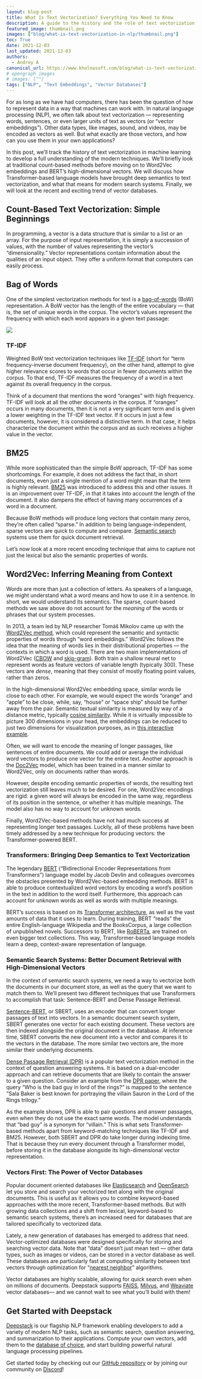 ```yaml
---
layout: blog-post
title: What Is Text Vectorization? Everything You Need to Know
description: A guide to the history and the role of text vectorization in semantic search systems
featured_image: thumbnail.png
images: ["blog/what-is-text-vectorization-in-nlp/thumbnail.png"]
toc: True
date: 2021-12-03
last_updated: 2021-12-03
authors:
  - Andrey A
canonical_url: https://www.khulnasoft.com/blog/what-is-text-vectorization-in-nlp
# opengraph images
# images: [""]
tags: ["NLP", "Text Embeddings", "Vector Databases"]
---
```


For as long as we have had computers, there has been the question of how to represent data in a way that machines can work with. In natural language processing (NLP), we often talk about text vectorization — representing words, sentences, or even larger units of text as vectors (or “vector embeddings”). Other data types, like images, sound, and videos, may be encoded as vectors as well. But what exactly are those vectors, and how can you use them in your own applications?

In this post, we’ll track the history of text vectorization in machine learning to develop a full understanding of the modern techniques. We’ll briefly look at traditional count-based methods before moving on to Word2Vec embeddings and BERT’s high-dimensional vectors. We will discuss how Transformer-based language models have brought deep semantics to text vectorization, and what that means for modern search systems. Finally, we will look at the recent and exciting trend of vector databases.

## Count-Based Text Vectorization: Simple Beginnings

In programming, a vector is a data structure that is similar to a list or an array. For the purpose of input representation, it is simply a succession of values, with the number of values representing the vector’s “dimensionality.” Vector representations contain information about the qualities of an input object. They offer a uniform format that computers can easily process.

## Bag of Words

One of the simplest vectorization methods for text is a  [bag-of-words](https://en.wikipedia.org/wiki/Bag-of-words_model)  (BoW) representation. A BoW vector has the length of the entire vocabulary — that is, the set of unique words in the corpus. The vector’s values represent the frequency with which each word appears in a given text passage:

![](text-to-vec.png)

### TF-IDF

Weighted BoW text vectorization techniques like  [TF-IDF](https://deepstack.khulnasoft.com/components/retriever#tf-idf)  (short for “term frequency-inverse document frequency), on the other hand, attempt to give higher relevance scores to words that occur in fewer documents within the corpus. To that end, TF-IDF measures the frequency of a word in a text against its overall frequency in the corpus.

Think of a document that mentions the word “oranges” with high frequency. TF-IDF will look at all the other documents in the corpus. If “oranges” occurs in many documents, then it is not a very significant term and is given a lower weighting in the TF-IDF text vector. If it occurs in just a few documents, however, it is considered a distinctive term. In that case, it helps characterize the document within the corpus and as such receives a higher value in the vector.

## BM25

While more sophisticated than the simple BoW approach, TF-IDF has some shortcomings. For example, it does not address the fact that, in short documents, even just a single mention of a word might mean that the term is highly relevant.  [BM25](https://www.elastic.co/blog/practical-bm25-part-2-the-bm25-algorithm-and-its-variables)  was introduced to address this and other issues. It is an improvement over TF-IDF, in that it takes into account the length of the document. It also dampens the effect of having many occurrences of a word in a document.

Because BoW methods will produce long vectors that contain many zeros, they’re often called “sparse.” In addition to being language-independent, sparse vectors are quick to compute and compare.  [Semantic search](https://www.khulnasoft.com/blog/understanding-semantic-search)  systems use them for quick document retrieval.

Let’s now look at a more recent encoding technique that aims to capture not just the lexical but also the semantic properties of words.

## Word2Vec: Inferring Meaning from Context

Words are more than just a collection of letters. As speakers of a language, we might understand what a word means and how to use it in a sentence. In short, we would understand its semantics. The sparse, count-based methods we saw above do not account for the  _meaning_ of the words or phrases that our system processes.

In 2013, a team led by NLP researcher Tomáš Mikolov came up with the  [Word2Vec method](https://arxiv.org/abs/1301.3781), which could represent the semantic and syntactic properties of words through “word embeddings.” Word2Vec follows the idea that the meaning of words lies in their distributional properties — the contexts in which a word is used. There are two main implementations of Word2Vec ([CBOW](https://www.kdnuggets.com/2018/04/implementing-deep-learning-methods-feature-engineering-text-data-cbow.html)  and  [skip-gram](http://mccormickml.com/2016/04/19/word2vec-tutorial-the-skip-gram-model/)). Both train a shallow neural net to represent words as feature vectors of variable length (typically 300). These vectors are  _dense_, meaning that they consist of mostly floating point values, rather than zeros.

In the high-dimensional Word2Vec embedding space, similar words lie close to each other. For example, we would expect the words “orange” and “apple” to be close, while, say, “house” or “space ship” should be further away from the pair. Semantic textual similarity is measured by way of a distance metric, typically  [cosine similarity](https://deepai.org/machine-learning-glossary-and-terms/cosine-similarity). While it is virtually impossible to picture 300 dimensions in your head, the embeddings can be reduced to just two dimensions for visualization purposes, as in  [this interactive example](https://lamyiowce.github.io/word2viz/).

Often, we will want to encode the meaning of longer passages, like sentences of entire documents. We could add or average the individual word vectors to produce one vector for the entire text. Another approach is the  [Doc2Vec](https://arxiv.org/abs/1405.4053)  model, which has been trained in a manner similar to Word2Vec, only on documents rather than words.

However, despite encoding semantic properties of words, the resulting text vectorization still leaves much to be desired. For one, Word2Vec encodings are rigid: a given word will always be encoded in the same way, regardless of its position in the sentence, or whether it has multiple meanings. The model also has no way to account for unknown words.

Finally, Word2Vec-based methods have not had much success at representing longer text passages. Luckily, all of these problems have been timely addressed by a new technique for producing vectors: the Transformer-powered BERT.

### Transformers: Bringing Deep Semantics to Text Vectorization

The legendary  [BERT](https://arxiv.org/abs/1810.04805)  (“Bidirectional Encoder Representations from Transformers”) language model by Jacob Devlin and colleagues overcomes the obstacles presented by Word2Vec-based embedding methods. BERT is able to produce contextualized word vectors by encoding a word’s position in the text in addition to the word itself. Furthermore, this approach can account for unknown words as well as words with multiple meanings.

BERT’s success is based on its  [Transformer architecture](https://jalammar.github.io/illustrated-transformer/), as well as the vast amounts of data that it uses to learn. During training, BERT “reads” the entire English-language Wikipedia and the BooksCorpus, a large collection of unpublished novels. Successors to BERT, like  [RoBERTa](https://ai.facebook.com/blog/roberta-an-optimized-method-for-pretraining-self-supervised-nlp-systems/), are trained on even bigger text collections. This way, Transformer-based language models learn a deep, context-aware representation of language.

### Semantic Search Systems: Better Document Retrieval with High-Dimensional Vectors

In the context of semantic search systems, we need a way to vectorize both the documents in our document store, as well as the query that we want to match them to. We’ll present two different techniques that use Transformers to accomplish that task: Sentence-BERT and Dense Passage Retrieval.

[Sentence-BERT](https://www.sbert.net/), or SBERT, uses an encoder that can convert longer passages of text into vectors. In a semantic document search system, SBERT generates one vector for each existing document. These vectors are then indexed alongside the original document in the database. At inference time, SBERT converts the new document into a vector and compares it to the vectors in the database. The more similar two vectors are, the more similar their underlying documents.

[Dense Passage Retrieval (DPR)](https://deepstack.khulnasoft.com/components/retriever#dense-passage-retrieval-recommended)  is a popular text vectorization method in the context of question answering systems. It is based on a dual-encoder approach and can retrieve documents that are likely to contain the answer to a given question. Consider an example from the  [DPR paper](https://arxiv.org/abs/2004.04906), where the query “Who is the bad guy in lord of the rings?” is mapped to the sentence “Sala Baker is best known for portraying the villain Sauron in the Lord of the Rings trilogy.”

As the example shows, DPR is able to pair questions and answer passages, even when they do not use the exact same words. The model understands that “bad guy” is a synonym for “villain.” This is what sets Transformer-based methods apart from keyword-matching techniques like TF-IDF and BM25. However, both SBERT and DPR do take longer during indexing time. That is because they run every document through a Transformer model, before storing it in the database alongside its high-dimensional vector representation.

### Vectors First: The Power of Vector Databases

Popular document oriented databases like  [Elasticsearch](https://www.elastic.co/what-is/elasticsearch)  and  [OpenSearch](https://opensearch.org/)  let you store and search your vectorized text along with the original documents. This is useful as it allows you to combine keyword-based approaches with the more recent, Transformer-based methods. But with growing data collections and a shift from lexical, keyword-based to semantic search systems, there’s an increased need for databases that are tailored specifically to vectorized data.

Lately, a new generation of databases has emerged to address that need. Vector-optimized databases were designed specifically for storing and searching vector data. Note that “data” doesn’t just mean text — other data types, such as images or videos, can be stored in a vector database as well. These databases are particularly fast at computing similarity between text vectors through optimization for “[nearest neighbor](https://pub.towardsai.net/knn-k-nearest-neighbors-is-dead-fc16507eb3e?gi=456eb30da280)” algorithms.

Vector databases are highly scalable, allowing for quick search even when on millions of documents. Deepstack supports  [FAISS](https://faiss.ai/),  [Milvus](https://milvus.io/), and  [Weaviate](http://weaviate.com/)  vector databases— and we cannot wait to see what you’ll build with them!

## Get Started with Deepstack

[Deepstack](https://www.khulnasoft.com/deepstack)  is our flagship NLP framework enabling developers to add a variety of modern NLP tasks, such as semantic search, question answering, and summarization to their applications. Compute your own vectors, add them to the  [database of choice](https://deepstack.khulnasoft.com/components/document-store), and start building powerful natural language processing pipelines.

Get started today by checking out our  [GitHub repository](https://github.com/khulnasoft/deepstack)  or by joining our community on  [Discord](https://deepstack.khulnasoft.com/community)!